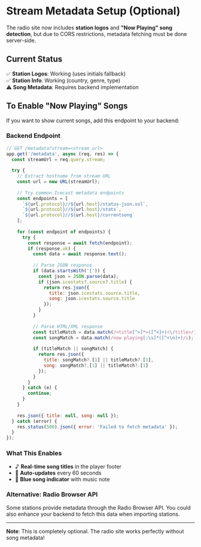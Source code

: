 # Stream Metadata Setup (Optional)

The radio site now includes **station logos** and **"Now Playing" song detection**, but due to CORS restrictions, metadata fetching must be done server-side.

## Current Status

✅ **Station Logos**: Working (uses initials fallback)  
✅ **Station Info**: Working (country, genre, type)  
⚠️ **Song Metadata**: Requires backend implementation

## To Enable "Now Playing" Songs

If you want to show current songs, add this endpoint to your backend:

### Backend Endpoint

```javascript
// GET /metadata?stream=<stream_url>
app.get('/metadata', async (req, res) => {
  const streamUrl = req.query.stream;
  
  try {
    // Extract hostname from stream URL
    const url = new URL(streamUrl);
    
    // Try common Icecast metadata endpoints
    const endpoints = [
      `${url.protocol}//${url.host}/status-json.xsl`,
      `${url.protocol}//${url.host}/stats`,
      `${url.protocol}//${url.host}/currentsong`
    ];
    
    for (const endpoint of endpoints) {
      try {
        const response = await fetch(endpoint);
        if (response.ok) {
          const data = await response.text();
          
          // Parse JSON response
          if (data.startsWith('{')) {
            const json = JSON.parse(data);
            if (json.icestats?.source?.title) {
              return res.json({
                title: json.icestats.source.title,
                song: json.icestats.source.title
              });
            }
          }
          
          // Parse HTML/XML response
          const titleMatch = data.match(/<title[^>]*>([^<]+)<\/title>/i);
          const songMatch = data.match(/now playing[:\s]*([^<\n]+)/i);
          
          if (titleMatch || songMatch) {
            return res.json({
              title: songMatch?.[1] || titleMatch?.[1],
              song: songMatch?.[1] || titleMatch?.[1]
            });
          }
        }
      } catch (e) {
        continue;
      }
    }
    
    res.json({ title: null, song: null });
  } catch (error) {
    res.status(500).json({ error: 'Failed to fetch metadata' });
  }
});
```

### What This Enables

- ♪ **Real-time song titles** in the player footer
- 🔄 **Auto-updates** every 60 seconds
- 🎵 **Blue song indicator** with music note

### Alternative: Radio Browser API

Some stations provide metadata through the Radio Browser API. You could also enhance your backend to fetch this data when importing stations.

---

**Note**: This is completely optional. The radio site works perfectly without song metadata!